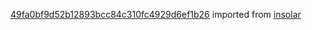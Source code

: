 [49fa0bf9d52b12893bcc84c310fc4929d6ef1b26](https://github.com/insolar/insolar/commit/49fa0bf9d52b12893bcc84c310fc4929d6ef1b26) imported from [insolar](https://github.com/insolar/insolar)
